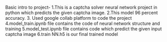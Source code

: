 Basic intro to project-
1.This is a captcha solver neural network project in python which predicts the given captcha image.
2.This model 96 percent accuracy.
3. Used google collab platform to code the project
4.model_train.ipynb file contains the code of neural network structure and training 
5.model_test.ipynb file contains code which predict the given input captcha image
6.train NN.h5 is our final trained model
